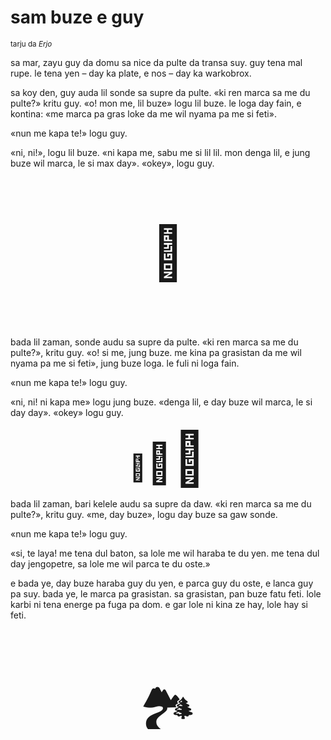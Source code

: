 # sam buze e guy

<small>tarju da _Erjo_</small>


sa mar, zayu guy da domu sa nice da pulte da transa suy.
guy tena mal rupe. le tena yen – day ka plate, e nos – day ka warkobrox.

sa koy den, guy auda lil sonde sa supre da pulte.
«ki ren marca sa me du pulte?» kritu guy.
«o! mon me, lil buze» logu lil buze.
le loga day fain, e kontina:
«me marca pa gras loke da me wil nyama pa me si feti».

«nun me kapa te!» logu guy.

«ni, ni!», logu lil buze.
«ni kapa me, sabu me si lil lil. mon denga lil, e jung buze wil marca, le si max day».
«okey», logu guy.

<p style="font-size:6em;text-align:center;">👺</p>

bada lil zaman, sonde audu sa supre da pulte.
«ki ren marca sa me du pulte?», kritu guy.
«o! si me, jung buze. me kina pa grasistan da me wil nyama pa me si feti», jung buze loga.
le fuli ni loga fain.

«nun me kapa te!» logu guy.

«ni, ni! ni kapa me» logu jung buze.
«denga lil, e day buze wil marca, le si day day».
«okey» logu guy.

<p style="text-align:center;"><span style="font-size:3em;">🐐</span><span style="font-size:4.5em;">🐐</span><span style="font-size:6em;">🐐</span></p>

bada lil zaman, bari kelele audu sa supre da daw.
«ki ren marca sa me du pulte?», kritu guy.
«me, day buze», logu day buze sa gaw sonde.

«nun me kapa te!» logu guy.

«si, te laya! me tena dul baton, sa lole me wil haraba te du yen.
me tena dul day jengopetre, sa lole me wil parca te du oste.»

e bada ye, day buze haraba guy du yen, e parca guy du oste, e lanca guy pa suy.
bada ye, le marca pa grasistan.
sa grasistan, pan buze fatu feti. lole karbi ni tena energe pa fuga pa dom.
e gar lole ni kina ze hay, lole hay si feti.

<p style="font-size:6em;text-align:center;">🏞️</p>

